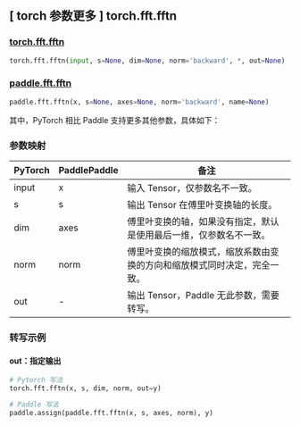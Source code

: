 ## [ torch 参数更多 ] torch.fft.fftn

### [torch.fft.fftn](https://pytorch.org/docs/stable/generated/torch.fft.fftn.html?highlight=fftn#torch.fft.fftn)

```python
torch.fft.fftn(input, s=None, dim=None, norm='backward', *, out=None)
```

### [paddle.fft.fftn](https://www.paddlepaddle.org.cn/documentation/docs/zh/develop/api/paddle/fft/fftn_cn.html)

```python
paddle.fft.fftn(x, s=None, axes=None, norm='backward', name=None)
```

其中，PyTorch 相比 Paddle 支持更多其他参数，具体如下：
### 参数映射
| PyTorch       | PaddlePaddle | 备注                                                   |
| ------------- | ------------ | ------------------------------------------------------ |
| input         | x            | 输入 Tensor，仅参数名不一致。                            |
| s             | s            | 输出 Tensor 在傅里叶变换轴的长度。                      |
| dim           | axes         | 傅里叶变换的轴，如果没有指定，默认是使用最后一维，仅参数名不一致。|
| norm           |norm          |傅里叶变换的缩放模式，缩放系数由变换的方向和缩放模式同时决定，完全一致。|
| out            | -            |输出 Tensor，Paddle 无此参数，需要转写。              |

### 转写示例
#### out：指定输出
```python
# Pytorch 写法
torch.fft.fftn(x, s, dim, norm, out=y)

# Paddle 写法
paddle.assign(paddle.fft.fftn(x, s, axes, norm), y)
```
